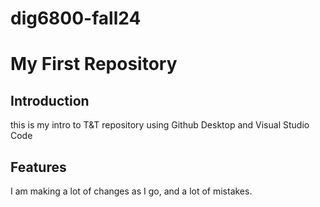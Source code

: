 # dig6800-fall24
# My First Repository
## Introduction
this is my intro to T&T repository using Github Desktop and Visual Studio Code
## Features
I am making a lot of changes as I go, and a lot of mistakes. 
